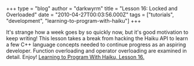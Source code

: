 +++
type = "blog"
author = "darkwyrm"
title = "Lesson 16: Locked and Overloaded"
date = "2010-04-27T00:03:56.000Z"
tags = ["tutorials", "development", "learning-to-program-with-haiku"]
+++

It's strange how a week goes by so quickly now, but it's good motivation to keep writing! This lesson takes a break from hacking the Haiku API to learn a few C++ language concepts needed to continue progress as an aspiring developer. Function overloading and operator overloading are examined in detail. Enjoy! <a href="http://darkwyrm.beemulated.net/downloads/pdf/Learning%20to%20Program%20With%20Haiku%20Lesson%2016.pdf">Learning to Program With Haiku, Lesson 16.</a>
